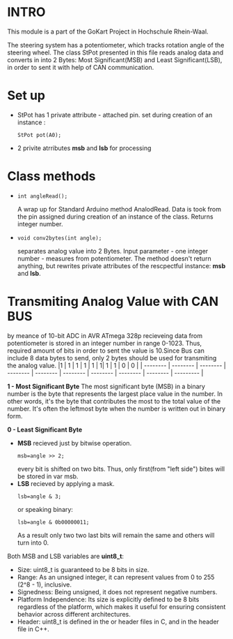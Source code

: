 # INTRO
This module is a part of the GoKart Project in Hochschule Rhein-Waal.

The steering system has a potentiometer, which tracks rotation angle of the steering wheel. The class StPot presented in this file reads analog data and converts in into 2 Bytes: Most Significant(MSB) and Least Significant(LSB), in order to sent it with help of CAN communication.


# Set up
<ul>
  <li><p>StPot has 1 private attribute - attached pin. set during creation of an instance :</li>
    <code>StPot pot(A0);</code></p>
  <li>2 privite atrributes <b>msb</b> and <b>lsb</b> for processing</li>
</ul>

# Class methods
<ul>
  <li><p><code>int angleRead();</code></p></li>
    A wrap up for Standard Arduino method AnalodRead. Data is took from the pin assigned during creation of an instance of the class.
    Returns integer number.
  <li><p><code>void conv2bytes(int angle);</code></p></li>
    separates analog value into 2 Bytes. Input parameter - one integer number - measures from potentiometer. The method doesn't return anything, but rewrites private attributes of the rescpectful instance: <b>msb</b> and <b>lsb</b>.
</ul>

# Transmiting Analog Value with CAN BUS
by meance of 10-bit ADC in AVR ATmega 328p recieveing data from potentiometer is stored in an integer number in range 0-1023. Thus, required amount of bits in order to sent the value is 10.Since Bus can include 8 data bytes to send, only 2 bytes should be used for transmiting the analog value.
|1 | 1 | 1 | 1 | 1 | 1| 1 | 1 | 0 | 0 | 
| -------- | -------- | -------- | -------- | -------- | -------- | -------- | -------- | -------- | --------- |


<b>1 - Most Significant Byte</b> 
The most significant byte (MSB) in a binary number is the byte that represents the largest place value in the number. In other words, it's the byte that contributes the most to the total value of the number. It's often the leftmost byte when the number is written out in binary form.

<b>0 - Least Significant Byte</b>

<ul>
 <li><b>MSB</b> recieved just by bitwise operation.</li>
   <p><code>msb=angle >> 2;</code></p>
 every bit is shifted on two bits. Thus, only first(from "left side") bites will be stored in var msb.
 <li><b>LSB</b> recieved by applying a mask.</li>
   <p><code>lsb=angle & 3;</code></p>
   or speaking binary:
  <p><code>lsb=angle & 0b00000011;</code></p>
  As a result only two two last bits will remain the same and others will turn into 0.
</ul>

Both MSB and LSB variables are <b>uint8_t</b>:
<ul>
<li>Size: uint8_t is guaranteed to be 8 bits in size.</li>
<li>Range: As an unsigned integer, it can represent values from 0 to 255 (2^8 - 1), inclusive.</li>
<li>Signedness: Being unsigned, it does not represent negative numbers.</li>
<li>Platform Independence: Its size is explicitly defined to be 8 bits regardless of the platform, which makes it useful for ensuring consistent behavior across different architectures.</li>
<li>Header: uint8_t is defined in the <stdint.h> or <cstdint> header files in C, and in the <cstdint> header file in C++.</li>
</ul>




 
